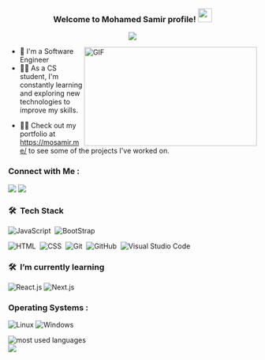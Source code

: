 
<!-- <img width="250" align="right" src="https://c.tenor.com/_DOBjnGspYAAAAAM/code-coding.gif"> -->


<h3 align="center">
  Welcome to Mohamed Samir profile!
  <img src="https://media.giphy.com/media/hvRJCLFzcasrR4ia7z/giphy.gif" width="28">
</h3>

<!-- Typing SVG by DenverCoder1 - https://github.com/DenverCoder1/readme-typing-svg -->
<p align="center">
  <a href="https://github.com/DenverCoder1/readme-typing-svg"><img src="https://readme-typing-svg.herokuapp.com/?lines=Front-End%20web%20developer;Always%20learning%20new%20things&font=Fira%20Code&center=true&width=440&height=45&color=f75c7e&vCenter=true&size=22"></a>
</p> 

<img align="right" alt="GIF" src="https://github.com/abhisheknaiidu/abhisheknaiidu/blob/master/code.gif?raw=true" width="350" height="200" />


- 🏢 I'm a Software Engineer 
- 👨‍💻 As a CS student, I'm constantly learning and exploring new technologies to improve my skills.
<!-- - 💬 Ask me about my experience with JavaScript, ReactJS, and NodeJS, or anything related to web development. -->
<!-- - ⚡ Fun Fact: I'm a coffee enthusiast and my perfect day would start and end with a cup of coffee. -->
- 👨‍💻 Check out my portfolio at https://mosamir.me/ to see some of the projects I've worked on.


### Connect with Me :

<a href="https://linkedin.com/in/mohamed-samir-a04705200" target="_blank"><img src="https://img.shields.io/badge/-Mohamed%20Samir-0077B5?style=for-the-badge&logo=Linkedin&logoColor=white"/></a>
<a href="https://t.me/MoSamir_0" target="_blank"><img src="https://img.shields.io/badge/-Mohamed%20Samir-0077B5?style=for-the-badge&logo=Telegram&logoColor=white"/></a>
### 🛠 &nbsp;Tech Stack
![JavaScript](https://img.shields.io/badge/-JavaScript-05122A?style=flat&logo=javascript)&nbsp;
![BootStrap](https://img.shields.io/badge/-BootStrap-05122A?style=flat&logo=bootstrap)&nbsp;
<!-- ![Bootstrap](https://img.shields.io/badge/-Bootstrap-05122A?style=flat&logo=bootstrap&logoColor=563D7C)&nbsp; -->
![HTML](https://img.shields.io/badge/-HTML-05122A?style=flat&logo=HTML5)&nbsp;
![CSS](https://img.shields.io/badge/-CSS-05122A?style=flat&logo=CSS3&logoColor=1572B6)&nbsp;
![Git](https://img.shields.io/badge/-Git-05122A?style=flat&logo=git)&nbsp;
![GitHub](https://img.shields.io/badge/-GitHub-05122A?style=flat&logo=github)&nbsp;
![Visual Studio Code](https://img.shields.io/badge/-Visual%20Studio%20Code-05122A?style=flat&logo=visual-studio-code&logoColor=007ACC)&nbsp;

### 🛠 &nbsp;I’m currently learning

 ![React.js](https://img.shields.io/badge/-React-05122A?style=flat&logo=react)
 ![Next.js](https://img.shields.io/badge/-Next.js-05122A?style=flat&logo=next.js)
<!--![Node.js](https://img.shields.io/badge/-Node.js-05122A?style=flat&logo=node.js&logoColor=339933)&nbsp; -->
<!-- ![Sass](https://img.shields.io/badge/-Sass-05122A?style=flat&logo=sass)&nbsp;
![GraphQL](https://img.shields.io/badge/-GraphQL-05122A?style=flat&logo=GraphQL)&nbsp;
![MongoDB](https://img.shields.io/badge/-MongoDB-05122A?style=flat&logo=MongoDB)&nbsp;
![Python](https://img.shields.io/badge/-Python%20-05122A?style=flat&logo=python)&nbsp;

 -->
### Operating Systems :
  
  ![Linux](https://img.shields.io/badge/Linux-FCC624?style=for-the-badge&logo=linux&logoColor=black)
  ![Windows](https://img.shields.io/badge/Windows-0078D6?style=for-the-badge&logo=windows&logoColor=white)
  

<img align="left" src="https://github-readme-stats.vercel.app/api/top-langs?username=MoSamir1&show_icons=true&locale=en&layout=compact&theme=radical" alt="most used languages" />
<br>
<a href="https://komarev.com/ghpvc/?username=MoSamir1&style=for-the-badge">
    <img src="https://komarev.com/ghpvc/?username=MoSamir1&style=for-the-badge">
</a>
